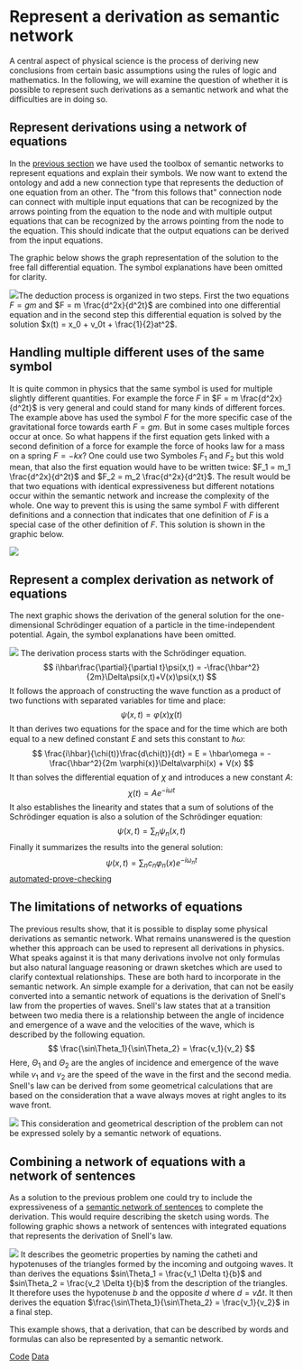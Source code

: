 # Represent a derivation as semantic network

A central aspect of physical science is the process of deriving new conclusions from certain basic assumptions using the rules of logic and mathematics. In the following, we will examine the question of whether it is possible to represent such derivations as a semantic network and what the difficulties are in doing so. 

## Represent derivations using a network of equations

In the [previous section](../approaches/network-of-equations.md) we have used the toolbox of semantic networks to represent equations and explain their symbols. We now want to extend the ontology and add a new connection type that represents the deduction of one equation from an other. The "from this follows that" connection node can connect with multiple input equations that can be recognized by the arrows pointing from the equation to the node and with multiple output equations that can be recognized by the arrows pointing from the node to the equation. This should indicate that the output equations can be derived from the input equations.

The graphic below shows the graph representation of the solution to the free fall differential equation. The symbol explanations have been omitted for clarity. 

![](./images/free_fall.png)The deduction process is organized in two steps. First the two equations $F = gm$ and $F = m \frac{d^2x}{d^2t}$ are combined into one differential equation and in the second step this differential equation is solved by the solution $x(t) = x_0 + v_0t + \frac{1}{2}at^2$.

## Handling multiple different uses of the same symbol

It is quite common in physics that the same symbol is used for multiple slightly different quantities. For example the force $F$ in $F = m \frac{d^2x}{d^2t}$ is very general and could stand for many kinds of different forces. The example above has used the symbol $F$ for the more specific case of the gravitational force towards earth $F = g m$. But in some cases multiple forces occur at once. So what happens if the first equation gets linked with a second definition of a force for example the force of hooks law for a mass on a spring $F = -kx$? One could use two Symboles $F_1$ and $F_2$ but this wold mean, that also the first equation would have to be written twice: $F_1 = m_1 \frac{d^2x}{d^2t}$ and $F_2 = m_2 \frac{d^2x}{d^2t}$. The result would be that two equations with identical expressiveness but different notations occur within the semantic network and increase the complexity of the whole. One way to prevent this is using the same symbol $F$ with different definitions and a connection that indicates that one definition of $F$ is a special case of the other definition of $F$. This solution is shown in the graphic below.

![](./images/special_case_of.png)

## Represent a complex derivation as network of equations


The next graphic shows the derivation of the general solution for the one-dimensional Schrödinger equation of a particle in the time-independent potential. Again, the symbol explanations have been omitted. 

![](./images/seperation.png)
The derivation process starts with the Schrödinger equation.
$$
i\hbar\frac{\partial}{\partial t}\psi(x,t) = -\frac{\hbar^2}{2m}\Delta\psi(x,t)+V(x)\psi(x,t)
$$
It follows the approach of constructing the wave function as a product of two functions with separated variables for time and place:
$$
\psi(x,t) = \varphi(x)\chi(t)
$$
It than derives two equations for the space and for the time which are both equal to a new defined constant $E$ and sets this constant to $\hbar \omega$:
$$
\frac{i\hbar}{\chi(t)}\frac{d\chi(t)}{dt} = E = \hbar\omega =  -\frac{\hbar^2}{2m \varphi(x)}\Delta\varphi(x) + V(x)
$$
It than solves the differential equation of $\chi$ and introduces a new constant $A$:
$$
\chi(t) = Ae^{-i\omega t}
$$
It also establishes the linearity and states that a sum of solutions of the Schrödinger equation is also a solution of the Schrödinger equation:
$$
\psi(x,t) = \sum_n \psi_n(x, t)
$$
Finally it summarizes the results into the general solution:
$$
\psi(x,t) = \sum_n c_n\varphi_n(x)e^{-i\omega_n t}
$$
[automated-prove-checking](automated-prove-checking.md)
## The limitations of networks of equations

The previous results show, that it is possible to display some physical derivations as semantic network. What remains unanswered is the question whether this approach can be used to represent all derivations in physics. What speaks against it is that many derivations involve not only formulas but also natural language reasoning or drawn sketches which are used to clarify contextual relationships. These are both hard to incorporate in the semantic network. An simple example for a derivation, that can not be easily converted into a semantic network of equations is the derivation of Snell's law from the properties of waves. Snell's law states that at a transition between two media there is a relationship between the angle of incidence and emergence of a wave and the velocities of the wave, which is described by the following equation.
$$
\frac{\sin\Theta_1}{\sin\Theta_2} = \frac{v_1}{v_2}
$$
Here, $\Theta_1$ and $\Theta_2$ are the angles of incidence and emergence of the wave while $v_1$ and $v_2$ are the speed of the wave in the first and the second media. Snell's law can be derived from some geometrical calculations that are based on the consideration that a wave always moves at right angles to its wave front. 

![](./images/snells_law.svg)
This consideration and geometrical description of the problem can not be expressed solely by a semantic network of equations. 

## Combining a network of equations with a network of sentences

As a solution to the previous problem one could try to include the expressiveness of a [semantic network of sentences](../approaches/semantic-network-of-sentences.md) to complete the derivation. This would require describing the sketch using words. The following graphic shows a network of sentences with integrated equations that represents the derivation of Snell's law.

![](./images/snells_law_network.png)
It describes the geometric properties by naming the catheti and hypotenuses of the triangles formed by the incoming and outgoing waves. It than derives the equations $sin\Theta_1 = \frac{v_1 \Delta t}{b}$ and $sin\Theta_2 = \frac{v_2 \Delta t}{b}$ from the description of the triangles. It therefore uses the hypotenuse $b$ and the opposite $d$ where $d = v\Delta t$. It then derives the equation $\frac{\sin\Theta_1}{\sin\Theta_2} = \frac{v_1}{v_2}$ in a final step.

This example shows, that a derivation, that can be described by words and formulas can also be represented by a semantic network.

[Code](https://github.com/gratach/master-experimental/blob/7b65ba0a152c8f96d6b9597874c986ba98394342/equation_network_derivation.ipynb)
[Data](https://github.com/gratach/master-database-files/tree/3ffd25c2b5581bc081e97a1cbc83a157f5644241/master-experimental/equation_networks_derivation)


```